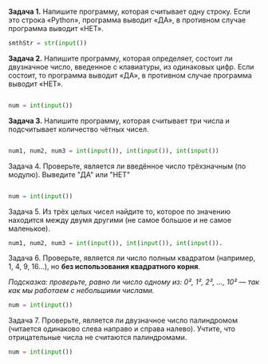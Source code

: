   
**Задача 1.** Напишите программу, которая считывает одну строку. Если это строка «Python», программа выводит «ДА», в противном случае программа выводит «НЕТ».

```python
smthStr = str(input())
```

**Задача 2.** Напишите программу, которая определяет, состоит ли двузначное число, введенное с клавиатуры, из одинаковых цифр. Если состоит, то программа выводит «ДА», в противном случае программа выводит «НЕТ».

```python

num = int(input())

```

**Задача 3.** Напишите программу, которая считывает три числа и подсчитывает количество чётных чисел.

```python

num1, num2, num3 = int(input()), int(input()), int(input())

```

Задача 4. Проверьте, является ли введённое число трёхзначным (по модулю). Выведите "ДА" или "НЕТ"

```python

num = int(input())

``` 

Задача 5. Из трёх целых чисел найдите то, которое по значению находится между двумя другими (не самое большое и не самое маленькое). 

```python
num1, num2, num3 = int(input()), int(input()), int(input()). 
```

Задача 6. Проверьте, является ли число полным квадратом (например, 1, 4, 9, 16...), но **без использования квадратного корня**.

_Подсказка: проверьте, равно ли число одному из: 0², 1², 2², ..., 10² — так как мы работаем с небольшими числами._

```python
num = int(input())
```

Задача 7. Проверьте, является ли двузначное число палиндромом (читается одинаково слева направо и справа налево). Учтите, что отрицательные числа не считаются палиндромами.

```python
num = int(input())
```
